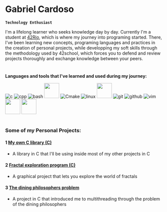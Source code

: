 # Gabriel Cardoso

**`Technology Enthusiast`**

I'm a lifelong learner who seeks knowledge day by day. Currently I'm a student at [42Rio](https://42.rio/), which is where my journey into programing started. There, I've been learning new concepts, programing languages and practices in the creation of personal projects, while developping my soft skills through the methodology used by 42school, which forces you to defend and review projects thoroughly and exchange knowledge between your peers.
#
**Languages and tools that I've learned and used during my journey:**

![c](https://user-images.githubusercontent.com/69059969/222242942-17a18754-a84e-4d8d-be59-60389c4f4b60.png)
![cpp](https://user-images.githubusercontent.com/69059969/222243042-dcf6ab94-e4ad-45be-9c6b-52db6418af08.png)
![bash](https://user-images.githubusercontent.com/69059969/222243096-9bd56c54-f26a-4a5a-93a4-8626b5f951e0.png)
<img src="https://user-images.githubusercontent.com/69059969/222246202-49c1c277-eaab-4456-87bf-76d6a52e9d78.jpg"  width="48" height="48">
![Cmake](https://user-images.githubusercontent.com/69059969/222246427-73e37fdc-50e8-4d9b-a314-5e9f2129098b.png)
![linux](https://user-images.githubusercontent.com/69059969/222243156-d438a8de-131c-4dd9-9442-0a279c880e6e.png)
<img src="https://user-images.githubusercontent.com/69059969/222243746-2e74e316-70e5-467d-9844-d9e2ea0ed743.png"  width="48" height="48">
![git](https://user-images.githubusercontent.com/69059969/222243217-0bbb71f6-d498-4cdf-9b21-d4e579e51f54.png)
![github](https://user-images.githubusercontent.com/69059969/222243273-d89993d1-da6f-4ae0-9116-6bfecacb2727.png)
![vim](https://user-images.githubusercontent.com/69059969/222243471-3da17d3a-9883-4710-bd98-4e4b1e4e63c2.png)
<img src="https://user-images.githubusercontent.com/69059969/222244054-e97e80df-baeb-4df4-a365-cb2b8f0d8d26.svg"  width="48" height="48">
<img src="https://user-images.githubusercontent.com/69059969/222244060-a6e73ac5-d600-49c6-8d42-878a5ee85d58.png"  width="48" height="48">
#
### Some of my Personal Projects:
#### 1 [My own C library (C)](https://github.com/GabrielCLC/my_c_library)
* A library in C that I'll be using inside most of my other projects in C
#### 2 [Fractal exploration program (C)](https://github.com/GabrielCLC/fractal_exploration.git)
* A graphical project that lets you explore the world of fractals
#### 3 [The dining philosophers problem](https://github.com/gabrielclcardoso/dining_philosophers)
* A project in C that introduced me to multithreading through the problem of the dining philosophers
